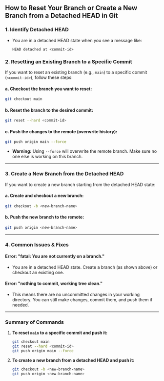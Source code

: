 ## **How to Reset Your Branch or Create a New Branch from a Detached HEAD in Git**

### **1. Identify Detached HEAD**
- You are in a detached HEAD state when you see a message like:
  ```
  HEAD detached at <commit-id>
  ```

### **2. Resetting an Existing Branch to a Specific Commit**
If you want to reset an existing branch (e.g., `main`) to a specific commit (`<commit-id>`), follow these steps:

#### a. Checkout the branch you want to reset:
```bash
git checkout main
```

#### b. Reset the branch to the desired commit:
```bash
git reset --hard <commit-id>
```

#### c. Push the changes to the remote (overwrite history):
```bash
git push origin main --force
```
- **Warning:** Using `--force` will overwrite the remote branch. Make sure no one else is working on this branch.

---

### **3. Create a New Branch from the Detached HEAD**
If you want to create a new branch starting from the detached HEAD state:

#### a. Create and checkout a new branch:
```bash
git checkout -b <new-branch-name>
```

#### b. Push the new branch to the remote:
```bash
git push origin <new-branch-name>
```

---

### **4. Common Issues & Fixes**

#### **Error: "fatal: You are not currently on a branch."**
- You are in a detached HEAD state. Create a branch (as shown above) or checkout an existing one.

#### **Error: "nothing to commit, working tree clean."**
- This means there are no uncommitted changes in your working directory. You can still make changes, commit them, and push them if needed.

---

### **Summary of Commands**

1. **To reset `main` to a specific commit and push it:**
   ```bash
   git checkout main
   git reset --hard <commit-id>
   git push origin main --force
   ```

2. **To create a new branch from a detached HEAD and push it:**
   ```bash
   git checkout -b <new-branch-name>
   git push origin <new-branch-name>
   ```

